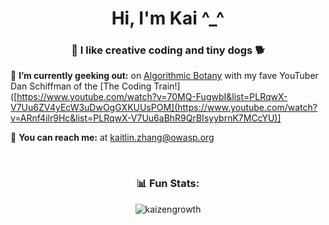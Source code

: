 <h1 align="center">Hi, I'm Kai ^_^ </h1>
<h3 align="center">🎨  I like creative coding and tiny dogs  🐕</h3>

🌱 **I’m currently geeking out:** on [Algorithmic Botany](https://natureofcode.com/) with my fave YouTuber Dan Schiffman of the [The Coding Train!]([https://www.youtube.com/watch?v=70MQ-FugwbI&list=PLRqwX-V7Uu6ZV4yEcW3uDwOgGXKUUsPOM](https://www.youtube.com/watch?v=ARnf4ilr9Hc&list=PLRqwX-V7Uu6aBhR9QrBIsyybrnK7MCcYU)]

💬  **You can reach me:** at [kaitlin.zhang@owasp.org](mailto:kaitlin.zhang@owasp.org)

<br/>

<h3 align="center">📊 Fun Stats:</h3>

<p align="center"><img align="center" src="https://github-readme-streak-stats.herokuapp.com/?user=kaizengrowth&" alt="kaizengrowth" /></p>
